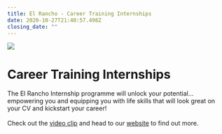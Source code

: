 ```yaml
---
title: El Rancho - Career Training Internships
date: 2020-10-27T21:40:57.498Z
closing_date: ""
---
```

![](https://res.cloudinary.com/whanganuihigh/image/upload/v1603834910/Careers%20and%20Vocational/28.10.2020_El_Rancho.jpg)

# Career Training Internships

The El Rancho Internship programme will unlock your potential…empowering you and equipping you with life skills that will look great on your CV and kickstart your career!\
\
Check out the [video clip](https://www.youtube.com/watch?v=IRbqqG4Lysw&feature=youtu.be) and head to our [website](https://elrancho.co.nz/Our+Events/Career+Training+Internship+Programme.html) to find out more.